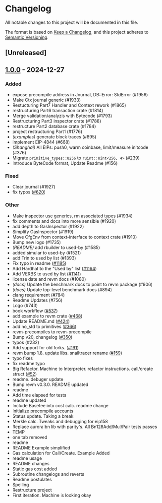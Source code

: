 # Changelog

All notable changes to this project will be documented in this file.

The format is based on [Keep a Changelog](https://keepachangelog.com/en/1.0.0/),
and this project adheres to [Semantic Versioning](https://semver.org/spec/v2.0.0.html).

## [Unreleased]

## [1.0.0](https://github.com/ZzPoLariszZ/revm/releases/tag/revm-inspector-v1.0.0) - 2024-12-27

### Added

- expose precompile address in Journal, DB::Error: StdError (#1956)
- Make Ctx journal generic (#1933)
- Restucturing Part7 Handler and Context rework (#1865)
- restructuring Part6 transaction crate (#1814)
- Merge validation/analyzis with Bytecode (#1793)
- Restructuring Part3 inspector crate (#1788)
- restructure Part2 database crate (#1784)
- project restructuring Part1 (#1776)
- *(examples)* generate block traces (#895)
- implement EIP-4844 (#668)
- *(Shanghai)* All EIPs: push0, warm coinbase, limit/measure initcode (#376)
- Migrate `primitive_types::U256` to `ruint::Uint<256, 4>` (#239)
- Introduce ByteCode format, Update Readme (#156)

### Fixed

- Clear journal (#1927)
- fix typos ([#620](https://github.com/ZzPoLariszZ/revm/pull/620))

### Other

- Make inspector use generics, rm associated types (#1934)
- fix comments and docs into more sensible (#1920)
- add depth to GasInspector (#1922)
- Simplify GasInspector (#1919)
- Move CfgEnv from context-interface to context crate (#1910)
- Bump new logo (#1735)
- *(README)* add rbuilder to used-by (#1585)
- added simular to used-by (#1521)
- add Trin to used by list (#1393)
- Fix typo in readme ([#1185](https://github.com/ZzPoLariszZ/revm/pull/1185))
- Add Hardhat to the "Used by" list ([#1164](https://github.com/ZzPoLariszZ/revm/pull/1164))
- Add VERBS to used by list ([#1141](https://github.com/ZzPoLariszZ/revm/pull/1141))
- license date and revm docs (#1080)
- *(docs)* Update the benchmark docs to point to revm package (#906)
- *(docs)* Update top-level benchmark docs (#894)
- clang requirement (#784)
- Readme Updates (#756)
- Logo (#743)
- book workflow ([#537](https://github.com/ZzPoLariszZ/revm/pull/537))
- add example to revm crate ([#468](https://github.com/ZzPoLariszZ/revm/pull/468))
- Update README.md ([#424](https://github.com/ZzPoLariszZ/revm/pull/424))
- add no_std to primitives ([#366](https://github.com/ZzPoLariszZ/revm/pull/366))
- revm-precompiles to revm-precompile
- Bump v20, changelog ([#350](https://github.com/ZzPoLariszZ/revm/pull/350))
- typos (#232)
- Add support for old forks. ([#191](https://github.com/ZzPoLariszZ/revm/pull/191))
- revm bump 1.8. update libs. snailtracer rename ([#159](https://github.com/ZzPoLariszZ/revm/pull/159))
- typo fixes
- fix readme typo
- Big Refactor. Machine to Interpreter. refactor instructions. call/create struct ([#52](https://github.com/ZzPoLariszZ/revm/pull/52))
- readme. debuger update
- Bump revm v0.3.0. README updated
- readme
- Add time elapsed for tests
- readme updated
- Include Basefee into cost calc. readme change
- Initialize precompile accounts
- Status update. Taking a break
- Merkle calc. Tweaks and debugging for eip158
- Replace aurora bn lib with parity's. All Bn128Add/Mul/Pair tests passes
- TEMP
- one tab removed
- readme
- README Example simplified
- Gas calculation for Call/Create. Example Added
- readme usage
- README changes
- Static gas cost added
- Subroutine changelogs and reverts
- Readme postulates
- Spelling
- Restructure project
- First iteration. Machine is looking okay

